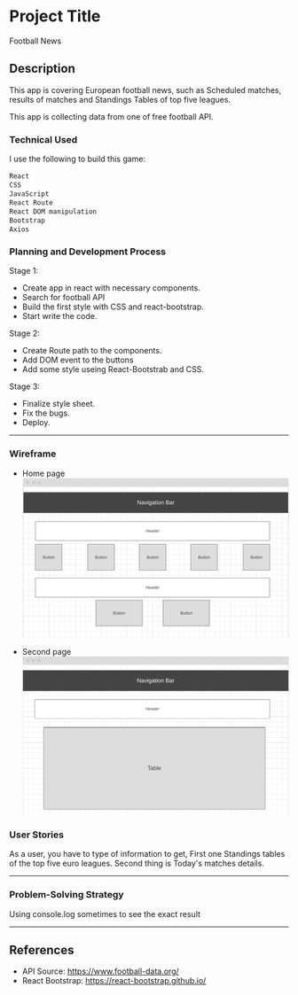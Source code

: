 # Project Title

Football News

## Description

This app is covering European football news, such as Scheduled matches, results of matches and Standings Tables of top five leagues.

This app is collecting data from one of free football API.

### Technical Used
I use the following to build this game:

```
React
CSS
JavaScript
React Route
React DOM manipulation
Bootstrap
Axios
```

### Planning and Development Process 

Stage 1:
* Create app in react with necessary components.
* Search for football API
* Build the first style with CSS and react-bootstrap.
* Start write the code.

Stage 2:
* Create Route path to the components.
* Add DOM event to the buttons
* Add some style useing React-Bootstrab and CSS.

Stage 3:
* Finalize style sheet.
* Fix the bugs.
* Deploy.

---

### Wireframe
* Home page
![Home Page](football-project-wireframe-1.png)

* Second page
![Second Page](football-project-wireframe-2.png)

### User Stories

As a user, you have to type of information to get, First one Standings tables of the top five euro leagues. Second thing is Today's matches details.

---

### Problem-Solving Strategy
Using console.log sometimes to see the exact result 

---


 ## References
 * API Source: https://www.football-data.org/
 * React Bootstrap: https://react-bootstrap.github.io/


